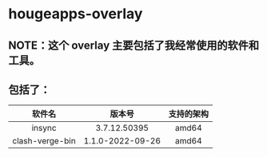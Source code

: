 # hougeapps-overlay

## NOTE：这个 overlay 主要包括了我经常使用的软件和工具。

## 包括了：

| 软件名 | 版本号 | 支持的架构 |
| :----: | :----: | :----: |
| insync | 3.7.12.50395 | amd64 |
| clash-verge-bin | 1.1.0-2022-09-26 | amd64 |
